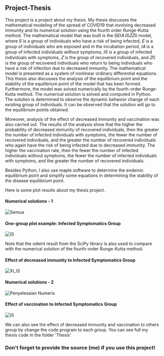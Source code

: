 ## Project-Thesis

This project is a project about my thesis. My thesis discusses the mathematical modeling of the spread of COVID19 that involving decreased immunity and its numerical solution using the fourth order Runge-Kutta method. The mathematical model that was built is the 𝑆𝐸𝐼𝐴 𝐼𝑆𝑍𝑍0 model, where 𝑆 is a group of individuals who have a risk of being infected, 𝐸 is a group of individuals who are exposed and in the incubation period, 𝐼𝐴 is a group of infected individuals without symptoms, 𝐼𝑆 is a group of infected individuals with symptoms, 𝑍 is the group of recovered individuals, and 𝑍0 is the group of recovered individuals who return to being individuals who have a risk of infection due to decreased immunity. The mathematical model is presented as a system of nonlinear ordinary differential equations. This thesis also discusses the analysis of the equilibrium point and the stability of the equilibrium point of the model that has been formed. Furthermore, the model was solved numerically by the fourth-order Runge-Kutta method. The numerical solution is solved and computed in Python. The solution is determined to observe the dynamic behavior change of each existing group of individuals. It can be observed that the solution will go to the equilibrium points obtained.

Moreover, analysis of the effect of decreased immunity and vaccination was also carried out. The results of the analysis show that the higher the probability of decreased immunity of recovered individuals, then the greater the number of infected individuals with symptoms, the fewer the number of recovered individuals, and the greater the number of recovered individuals who again have the risk of being infected due to decreased immunity. The higher the vaccination rate, then the fewer the number of infected individuals without symptoms, the fewer the number of infected individuals with symptoms, and the
greater the number of recovered individuals.

Besides Python, I also use maple software to determine the endemic equilibrium point and simplify some equations in determining the stability of the disease equilibrium point.

Here is some plot results about my thesis project.

#### Numerical solutions - 1
![Semua](https://user-images.githubusercontent.com/99526319/162615409-c90f2fe9-df81-4ba3-b256-695978380356.png)

#### One-group plot example: Infected Symptomatics Group
![IS](https://user-images.githubusercontent.com/99526319/162615450-e73a4b35-b95d-45cf-876e-34d134eeb4aa.png)

Note that the odeint result from the SciPy library is also used to compare with the numerical solution of the fourth-order Runge-Kutta method.

#### Effect of decreased immunity to Infected Symptomatics Group
![Xi_IS](https://user-images.githubusercontent.com/99526319/162615602-540c1543-b55c-4da3-8e7c-2fc45a9326e8.png)

#### Numerical solutions - 2
![Penyelesaian Numeris](https://user-images.githubusercontent.com/99526319/162615613-f08329aa-6360-4246-9c24-4e595b3a57fd.png)

#### Effect of vaccination to Infected Symptomatics Group
![IS](https://user-images.githubusercontent.com/99526319/162615638-ceb2e18a-2d98-44e3-8d63-11cd9ae5c829.png)

We can also see the effect of decreased immunity and vaccination to others group by change the code program to each group. You can see full my thesis code in the folder 'Thesis'

### Don't forget to provide the source (me) if you use this project!
